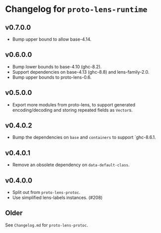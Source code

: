 # Changelog for `proto-lens-runtime`

## v0.7.0.0
- Bump upper bound to allow base-4.14.

## v0.6.0.0
- Bump lower bounds to base-4.10 (ghc-8.2).
- Support dependencies on base-4.13 (ghc-8.8) and lens-family-2.0.
- Bump upper bounds to proto-lens-0.6.

## v0.5.0.0
- Export more modules from proto-lens, to support generated encoding/decoding
  and storing repeated fields as `Vector`s.

## v0.4.0.2
- Bump the dependencies on `base` and `containers` to support `ghc-8.6.1.

## v0.4.0.1
- Remove an obsolete dependency on `data-default-class`.

## v0.4.0.0
- Split out from `proto-lens-protoc`.
- Use simplified lens-labels instances. (#208)

## Older
See `Changelog.md` for `proto-lens-protoc`.
